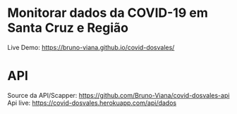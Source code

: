 # Monitorar dados da COVID-19 em Santa Cruz e Região 

Live Demo: https://bruno-viana.github.io/covid-dosvales/


# API
Source da API/Scapper: https://github.com/Bruno-Viana/covid-dosvales-api </br>
Api live: https://covid-dosvales.herokuapp.com/api/dados

